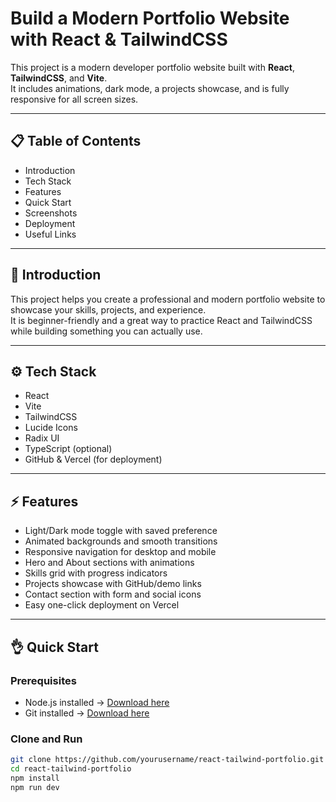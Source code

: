 # Build a Modern Portfolio Website with React & TailwindCSS

This project is a modern developer portfolio website built with **React**, **TailwindCSS**, and **Vite**.  
It includes animations, dark mode, a projects showcase, and is fully responsive for all screen sizes.

---

## 📋 Table of Contents
- Introduction  
- Tech Stack  
- Features  
- Quick Start  
- Screenshots  
- Deployment  
- Useful Links  

---

## 🚀 Introduction
This project helps you create a professional and modern portfolio website to showcase your skills, projects, and experience.  
It is beginner-friendly and a great way to practice React and TailwindCSS while building something you can actually use.  

---

## ⚙️ Tech Stack
- React  
- Vite  
- TailwindCSS  
- Lucide Icons  
- Radix UI  
- TypeScript (optional)  
- GitHub & Vercel (for deployment)  

---

## ⚡️ Features
- Light/Dark mode toggle with saved preference  
- Animated backgrounds and smooth transitions  
- Responsive navigation for desktop and mobile  
- Hero and About sections with animations  
- Skills grid with progress indicators  
- Projects showcase with GitHub/demo links  
- Contact section with form and social icons  
- Easy one-click deployment on Vercel  

---

## 👌 Quick Start

### Prerequisites
- Node.js installed → [Download here](https://nodejs.org/)  
- Git installed → [Download here](https://git-scm.com/)  

### Clone and Run
```bash
git clone https://github.com/yourusername/react-tailwind-portfolio.git
cd react-tailwind-portfolio
npm install
npm run dev

